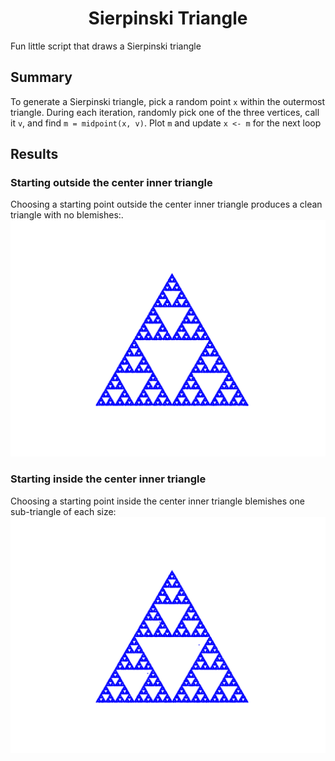 <div align="center"><h1>Sierpinski Triangle</h1></div>
Fun little script that draws a Sierpinski triangle

## Summary
To generate a Sierpinski triangle, pick a random point `x` within the outermost triangle.
During each iteration, randomly pick one of the three vertices, call it `v`, and find `m = midpoint(x, v)`.
Plot `m` and update `x <- m` for the next loop

## Results
### Starting outside the center inner triangle
Choosing a starting point outside the center inner triangle produces a clean triangle with no blemishes:.
![](triangle_start_outside_inner.png)


### Starting inside the center inner triangle
Choosing a starting point inside the center inner triangle blemishes one sub-triangle of each size:
![](triangle_start_inside_inner.png)
